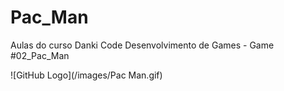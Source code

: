 # Pac_Man
Aulas do curso Danki Code Desenvolvimento de Games - Game #02_Pac_Man

![GitHub Logo](/images/Pac Man.gif)
